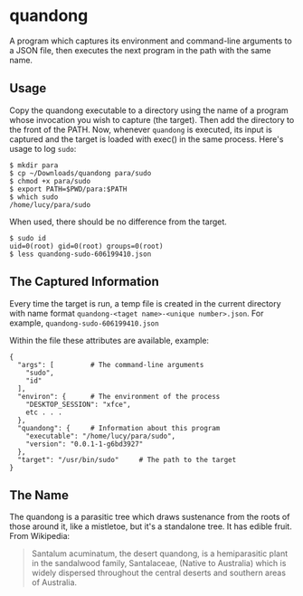 # quandong

A program which captures its environment and command-line arguments to a JSON file, then executes the next program in the path with the same name.

## Usage

Copy the quandong executable to a directory using the name of a program whose invocation you wish to capture (the target). Then add the directory to the front of the PATH. Now, whenever `quandong` is executed, its input is captured and the target is loaded with exec() in the same process. Here's usage to log `sudo`:

```
$ mkdir para
$ cp ~/Downloads/quandong para/sudo
$ chmod +x para/sudo
$ export PATH=$PWD/para:$PATH
$ which sudo
/home/lucy/para/sudo
```
When used, there should be no difference from the target.

```
$ sudo id
uid=0(root) gid=0(root) groups=0(root)
$ less quandong-sudo-606199410.json
```

## The Captured Information

Every time the target is run, a temp file is created in the current directory with name format `quandong-<taget name>-<unique number>.json`. For example, `quandong-sudo-606199410.json`

Within the file these attributes are available, example:
```
{
  "args": [         # The command-line arguments
    "sudo",
    "id"
  ],
  "environ": {      # The environment of the process
    "DESKTOP_SESSION": "xfce",
    etc . . .
  },
  "quandong": {     # Information about this program 
    "executable": "/home/lucy/para/sudo",
    "version": "0.0.1-1-g6bd3927"
  },
  "target": "/usr/bin/sudo"     # The path to the target
}

```

## The Name
The quandong is a parasitic tree which draws sustenance from the roots of those around it, like a mistletoe, but it's a standalone tree. It has edible fruit. From Wikipedia:

> Santalum acuminatum, the desert quandong, is a hemiparasitic plant in the sandalwood family, Santalaceae, (Native to Australia) which is widely dispersed throughout the central deserts and southern areas of Australia. 
